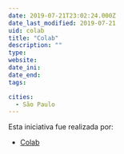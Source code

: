 ```yaml
---
date: 2019-07-21T23:02:24.000Z
date_last_modified: 2019-07-21
uid: colab
title: "Colab"
description: ""
type: 
website: 
date_ini: 
date_end: 
tags:

cities: 
  - São Paulo
---
```


Esta iniciativa fue realizada por:

- [Colab](/organizaciones/colab)
